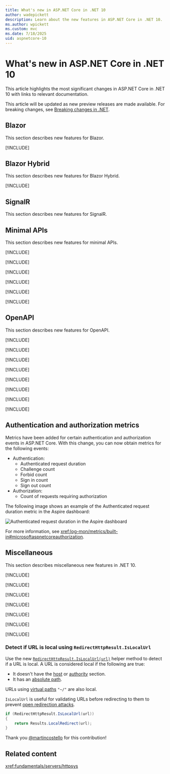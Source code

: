 ```yaml
---
title: What's new in ASP.NET Core in .NET 10
author: wadepickett
description: Learn about the new features in ASP.NET Core in .NET 10.
ms.author: wpickett
ms.custom: mvc
ms.date: 7/18/2025
uid: aspnetcore-10
---
```

# What's new in ASP.NET Core in .NET 10

This article highlights the most significant changes in ASP.NET Core in .NET 10 with links to relevant documentation.

This article will be updated as new preview releases are made available. For breaking changes, see [Breaking changes in .NET](/dotnet/core/compatibility/breaking-changes).

## Blazor

This section describes new features for Blazor.

[!INCLUDE[](~/release-notes/aspnetcore-10/includes/blazor.md)]

## Blazor Hybrid

This section describes new features for Blazor Hybrid.

[!INCLUDE[](~/release-notes/aspnetcore-10/includes/blazor-hybrid.md)]

## SignalR

This section describes new features for SignalR.

## Minimal APIs

This section describes new features for minimal APIs.

[!INCLUDE[](~/release-notes/aspnetcore-10/includes/MinApiEmptyStringInFormPost.md)]

[!INCLUDE[](~/release-notes/aspnetcore-10/includes/ValidationSupportMinAPI.md)]

[!INCLUDE[](~/release-notes/aspnetcore-10/includes/MinimalAPIValidationRecordTypes.md)]

[!INCLUDE[](~/release-notes/aspnetcore-10/includes/validation-with-problem.md)]

[!INCLUDE[](~/release-notes/aspnetcore-10/includes/sse.md)]

[!INCLUDE[](~/release-notes/aspnetcore-10/includes/validation-package-move.md)]

## OpenAPI

This section describes new features for OpenAPI.

[!INCLUDE[](~/release-notes/aspnetcore-10/includes/openApi.md)]

[!INCLUDE[](~/release-notes/aspnetcore-10/includes/responseDescProducesResponseType.md)]

[!INCLUDE[](~/release-notes/aspnetcore-10/includes/OpenApiPopulateXMLDocComments.md)]

[!INCLUDE[](~/release-notes/aspnetcore-10/includes/webapiaotTemplateAddedOpenAPI.md)]

[!INCLUDE[](~/release-notes/aspnetcore-10/includes/doc-provider-in-di.md)]

[!INCLUDE[](~/release-notes/aspnetcore-10/includes/xml-comment-generator.md)]

[!INCLUDE[](~/release-notes/aspnetcore-10/includes/OpenApiSchemasInTransformers.md)]

[!INCLUDE[](~/release-notes/aspnetcore-10/includes/OpenApiNetUpdatePrev.md)]

## Authentication and authorization metrics

Metrics have been added for certain authentication and authorization events in ASP.NET Core. With this change, you can now obtain metrics for the following events:

* Authentication:
  * Authenticated request duration
  * Challenge count
  * Forbid count
  * Sign in count
  * Sign out count
* Authorization:
  * Count of requests requiring authorization

The following image shows an example of the Authenticated request duration metric in the Aspire dashboard:

![Authenticated request duration in the Aspire dashboard](https://github.com/user-attachments/assets/170615e9-ef25-48a1-a482-4933e2e03f03)

For more information, see <xref:log-mon/metrics/built-in#microsoftaspnetcoreauthorization>.

## Miscellaneous

This section describes miscellaneous new features in .NET 10.

[!INCLUDE[](~/release-notes/aspnetcore-10/includes/exception-handler.md)]

[!INCLUDE[](~/release-notes/aspnetcore-10/includes/top-level-domain.md)]

[!INCLUDE[](~/release-notes/aspnetcore-10/includespipe-reader/.md)]

[!INCLUDE[](~/release-notes/aspnetcore-10/includes/memory-eviction.md)]

[!INCLUDE[](~/release-notes/aspnetcore-10/includes/httpsys.md)]

[!INCLUDE[](~/release-notes/aspnetcore-10/includes/testAppsTopLevel.md)]

[!INCLUDE[](~/release-notes/aspnetcore-10/includes/jsonPatch.md)]

### Detect if URL is local using `RedirectHttpResult.IsLocalUrl`

Use the new [`RedirectHttpResult.IsLocalUrl(url)`](https://source.dot.net/#Microsoft.AspNetCore.Http.Results/RedirectHttpResult.cs,c0ece2e6266cb369) helper method to detect if a URL is local. A URL is considered local if the following are true:

* It doesn't have the [host](https://developer.mozilla.org/docs/Web/API/URL/host) or [authority](https://developer.mozilla.org/docs/Web/URI/Authority) section.
* It has an [absolute path](https://developer.mozilla.org/docs/Learn_web_development/Howto/Web_mechanics/What_is_a_URL#absolute_urls_vs._relative_urls).

URLs using [virtual paths](/previous-versions/aspnet/ms178116(v=vs.100)) `"~/"` are also local.

`IsLocalUrl` is useful for validating URLs before redirecting to them to prevent [open redirection attacks](https://brightsec.com/blog/open-redirect-vulnerabilities/).

```csharp
if (RedirectHttpResult.IsLocalUrl(url))
{
    return Results.LocalRedirect(url);
}
```

Thank you [@martincostello](https://github.com/martincostello) for this contribution!

## Related content

<xref:fundamentals/servers/httpsys>
